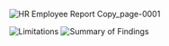![HR Employee Report Copy_page-0001](https://github.com/praveenreddyvallem03/projects/assets/156457694/824885d1-4ad0-4c75-bdc7-859316e79903)

![Limitations](https://github.com/praveenreddyvallem03/projects/assets/156457694/f4252e36-f3bf-4acb-95c7-2af79f52cff4)
![Summary of Findings](https://github.com/praveenreddyvallem03/projects/assets/156457694/8aa0c67e-3fb0-4302-8b5d-6b4ef94853e2)

